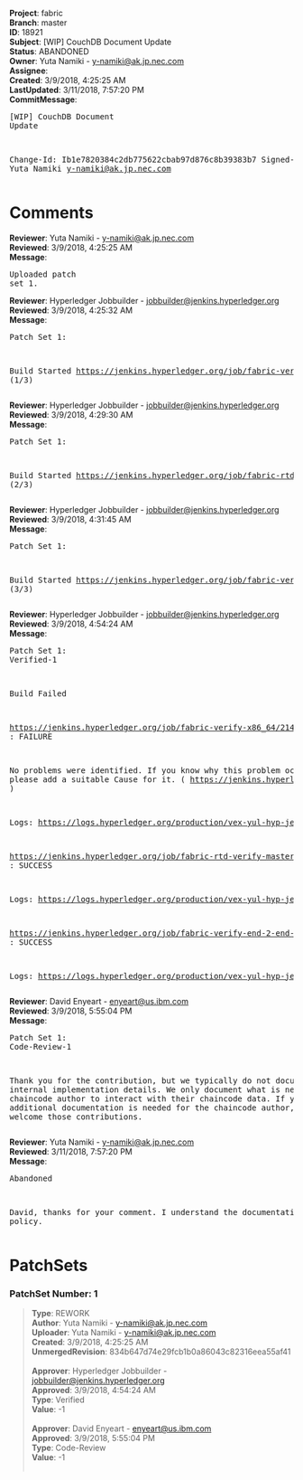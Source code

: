 <strong>Project</strong>: fabric<br><strong>Branch</strong>: master<br><strong>ID</strong>: 18921<br><strong>Subject</strong>: [WIP] CouchDB Document Update<br><strong>Status</strong>: ABANDONED<br><strong>Owner</strong>: Yuta Namiki - y-namiki@ak.jp.nec.com<br><strong>Assignee</strong>:<br><strong>Created</strong>: 3/9/2018, 4:25:25 AM<br><strong>LastUpdated</strong>: 3/11/2018, 7:57:20 PM<br><strong>CommitMessage</strong>:<br><pre>[WIP] CouchDB Document Update

Change-Id: Ib1e7820384c2db775622cbab97d876c8b39383b7
Signed-off-by: Yuta Namiki <y-namiki@ak.jp.nec.com>
</pre><h1>Comments</h1><strong>Reviewer</strong>: Yuta Namiki - y-namiki@ak.jp.nec.com<br><strong>Reviewed</strong>: 3/9/2018, 4:25:25 AM<br><strong>Message</strong>: <pre>Uploaded patch set 1.</pre><strong>Reviewer</strong>: Hyperledger Jobbuilder - jobbuilder@jenkins.hyperledger.org<br><strong>Reviewed</strong>: 3/9/2018, 4:25:32 AM<br><strong>Message</strong>: <pre>Patch Set 1:

Build Started https://jenkins.hyperledger.org/job/fabric-verify-x86_64/21406/ (1/3)</pre><strong>Reviewer</strong>: Hyperledger Jobbuilder - jobbuilder@jenkins.hyperledger.org<br><strong>Reviewed</strong>: 3/9/2018, 4:29:30 AM<br><strong>Message</strong>: <pre>Patch Set 1:

Build Started https://jenkins.hyperledger.org/job/fabric-rtd-verify-master/325/ (2/3)</pre><strong>Reviewer</strong>: Hyperledger Jobbuilder - jobbuilder@jenkins.hyperledger.org<br><strong>Reviewed</strong>: 3/9/2018, 4:31:45 AM<br><strong>Message</strong>: <pre>Patch Set 1:

Build Started https://jenkins.hyperledger.org/job/fabric-verify-end-2-end-x86_64/13107/ (3/3)</pre><strong>Reviewer</strong>: Hyperledger Jobbuilder - jobbuilder@jenkins.hyperledger.org<br><strong>Reviewed</strong>: 3/9/2018, 4:54:24 AM<br><strong>Message</strong>: <pre>Patch Set 1: Verified-1

Build Failed 

https://jenkins.hyperledger.org/job/fabric-verify-x86_64/21406/ : FAILURE

No problems were identified. If you know why this problem occurred, please add a suitable Cause for it. ( https://jenkins.hyperledger.org/job/fabric-verify-x86_64/21406/ )

Logs: https://logs.hyperledger.org/production/vex-yul-hyp-jenkins-3/fabric-verify-x86_64/21406

https://jenkins.hyperledger.org/job/fabric-rtd-verify-master/325/ : SUCCESS

Logs: https://logs.hyperledger.org/production/vex-yul-hyp-jenkins-3/fabric-rtd-verify-master/325

https://jenkins.hyperledger.org/job/fabric-verify-end-2-end-x86_64/13107/ : SUCCESS

Logs: https://logs.hyperledger.org/production/vex-yul-hyp-jenkins-3/fabric-verify-end-2-end-x86_64/13107</pre><strong>Reviewer</strong>: David Enyeart - enyeart@us.ibm.com<br><strong>Reviewed</strong>: 3/9/2018, 5:55:04 PM<br><strong>Message</strong>: <pre>Patch Set 1: Code-Review-1

Thank you for the contribution, but we typically do not document internal implementation details.  We only document what is needed for the chaincode author to interact with their chaincode data.  If you think additional documentation is needed for the chaincode author, we would welcome those contributions.</pre><strong>Reviewer</strong>: Yuta Namiki - y-namiki@ak.jp.nec.com<br><strong>Reviewed</strong>: 3/11/2018, 7:57:20 PM<br><strong>Message</strong>: <pre>Abandoned

David, thanks for your comment. I understand the documentation policy.</pre><h1>PatchSets</h1><h3>PatchSet Number: 1</h3><blockquote><strong>Type</strong>: REWORK<br><strong>Author</strong>: Yuta Namiki - y-namiki@ak.jp.nec.com<br><strong>Uploader</strong>: Yuta Namiki - y-namiki@ak.jp.nec.com<br><strong>Created</strong>: 3/9/2018, 4:25:25 AM<br><strong>UnmergedRevision</strong>: 834b647d74e29fcb1b0a86043c82316eea55af41<br><br><strong>Approver</strong>: Hyperledger Jobbuilder - jobbuilder@jenkins.hyperledger.org<br><strong>Approved</strong>: 3/9/2018, 4:54:24 AM<br><strong>Type</strong>: Verified<br><strong>Value</strong>: -1<br><br><strong>Approver</strong>: David Enyeart - enyeart@us.ibm.com<br><strong>Approved</strong>: 3/9/2018, 5:55:04 PM<br><strong>Type</strong>: Code-Review<br><strong>Value</strong>: -1<br><br></blockquote>